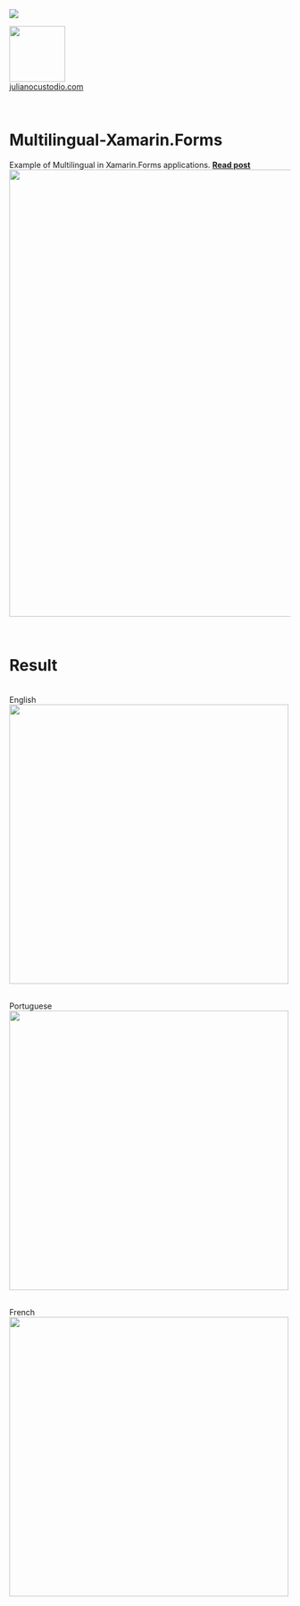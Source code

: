

<image src="https://camo.githubusercontent.com/f13bbe855abf1e435732ed337f17d7d9e09657ad/68747470733a2f2f63686f6866692e76697375616c73747564696f2e636f6d2f5f617069732f7075626c69632f6275696c642f646566696e6974696f6e732f62396130313732632d303932362d343262382d616632662d3234393533393737336261352f31332f6261646765"/>



  <a href="http://julianocustodio.com" target="_blank"><image width="100px" src="https://julianocustodiosite.files.wordpress.com/2017/02/cropped-logojuliano.png?w=300&h=300&crop=1"/></a>
 <br/><a href="http://julianocustodio.com">julianocustodio.com</a>

 
<br/>


# Multilingual-Xamarin.Forms
Example of Multilingual in Xamarin.Forms applications.
<a href="http://julianocustodio.com/multilingue" target="_blank"><b> Read post</b></a></br> 
<a href="http://julianocustodio.com/multilingue">
<image width="800px" src="https://julianocustodiosite.files.wordpress.com/2017/11/wallmultilingue.png?w=1462"/></a>

<br/>


# Result
<p>
  <br>English<br>
  <image height="500px"src="https://julianocustodiosite.files.wordpress.com/2017/11/screenshot-1510660074302.jpg?w=400&h=633"/><br>  
</p>

<p>
  <br>Portuguese<br>
  <image height="500px"src="https://julianocustodiosite.files.wordpress.com/2017/11/screenshot-1510660074302.jpg?w=400&h=633"/><br>  
</p>

<p>
  <br>French<br>
  <image height="500px"src="https://julianocustodiosite.files.wordpress.com/2017/11/screenshot-1510660074302.jpg?w=400&h=633"/><br>  
</p>
